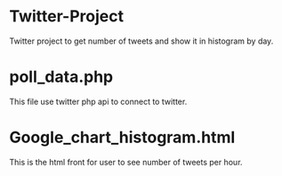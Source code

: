 # Twitter-Project
Twitter project to get number of tweets and show it in histogram by day.

# poll_data.php
This file use twitter php api to connect to twitter.

# Google_chart_histogram.html
This is the html front for user to see number of tweets per hour.
